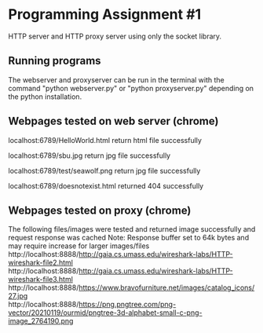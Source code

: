# Programming Assignment #1

HTTP server and HTTP proxy server using only the socket library.

## Running programs

The webserver and proxyserver can be run in the terminal with the command "python webserver.py" or "python proxyserver.py" depending on the python installation.

## Webpages tested on web server (chrome)
localhost:6789/HelloWorld.html return html file successfully

localhost:6789/sbu.jpg return jpg file successfully

localhost:6789/test/seawolf.png return jpg file successfully

localhost:6789/doesnotexist.html returned 404 successfully

## Webpages tested on proxy (chrome)
The following files/images were tested and returned image successfully and request response was cached
Note: Response buffer set to 64k bytes and may require increase for larger images/files
http://localhost:8888/http://gaia.cs.umass.edu/wireshark-labs/HTTP-wireshark-file2.html
http://localhost:8888/http://gaia.cs.umass.edu/wireshark-labs/HTTP-wireshark-file3.html
http://localhost:8888/https://www.bravofurniture.net/images/catalog_icons/27.jpg  
http://localhost:8888/https://png.pngtree.com/png-vector/20210119/ourmid/pngtree-3d-alphabet-small-c-png-image_2764190.png


